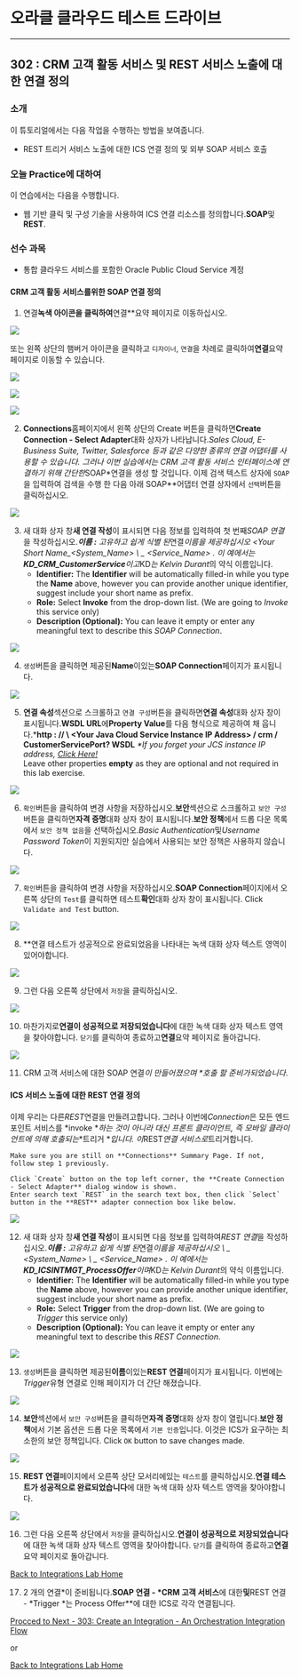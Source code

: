 # 오라클 클라우드 테스트 드라이브 #
-----
## 302 : CRM 고객 활동 서비스 및 REST 서비스 노출에 대한 연결 정의 ##


### 소개 ###
이 튜토리얼에서는 다음 작업을 수행하는 방법을 보여줍니다. 
- REST 트리거 서비스 노출에 대한 ICS 연결 정의 및 외부 SOAP 서비스 호출 

### 오늘 Practice에 대하여 ###
이 연습에서는 다음을 수행합니다. 
- 웹 기반 클릭 및 구성 기술을 사용하여 ICS 연결 리소스를 정의합니다.**SOAP**및**REST**. 

### 선수 과목 ###

- 통합 클라우드 서비스를 포함한 Oracle Public Cloud Service 계정 

#### CRM 고객 활동 서비스를위한 SOAP 연결 정의 

1. 연결**녹색 아이콘을 클릭하여**연결**요약 페이지로 이동하십시오. 

![](images/302/01.home_conn.png)


또는 왼쪽 상단의 햄버거 아이콘을 클릭하고 `디자이너`, `연결`을 차례로 클릭하여**연결**요약 페이지로 이동할 수 있습니다. 

![](images/302/02.home_hamburger.png)


![](images/302/03.home_hamburger_designer.png)


![](images/302/04.home_hamburger_connections.png)


2. **Connections**홈페이지에서 왼쪽 상단의 Create 버튼을 클릭하면**Create Connection - Select Adapter**대화 상자가 나타납니다.*Sales Cloud, E-Business Suite, Twitter, Salesforce 등과 같은 다양한 종류의 연결 어댑터를 사용할 수 있습니다. 그러나 이번 실습에서는 CRM 고객 활동 서비스 인터페이스에 연결하기 위해 간단한*SOAP*연결을 생성 할 것입니다. 이제 검색 텍스트 상자에 `SOAP`을 입력하여 검색을 수행 한 다음 아래 SOAP**어댑터 연결 상자에서 `선택`버튼을 클릭하십시오. 

![](images/302/05.connection_create.png)


3. 새 대화 상자 창**새 연결 작성**이 표시되면 다음 정보를 입력하여 첫 번째*SOAP 연결*을 작성하십시오.***이름 :** 고유하고 쉽게 식별 된*연결*이름을 제공하십시오 <Your Short Name\_<System_Name> \ _ <Service_Name> . 이 예에서는**KD_CRM_CustomerService**이고*KD*는 Kelvin Durant*의 약식 이름입니다. 
	* **Identifier:** The **Identifier** will be automatically filled-in while you type the **Name** above, however you can provide another unique identifier, suggest include your short name as prefix.
	* **Role:** Select **Invoke** from the drop-down list. (We are going to *Invoke* this service only)
	* **Description (Optional):** You can leave it empty or enter any meaningful text to describe this *SOAP Connection*.


![](images/302/06.connection_new.png)


4. `생성`버튼을 클릭하면 제공된**Name**이있는**SOAP Connection**페이지가 표시됩니다. 

![](images/302/07.connection_initial.png)


5. **연결 속성**섹션으로 스크롤하고 `연결 구성`버튼을 클릭하면**연결 속성**대화 상자 창이 표시됩니다.**WSDL URL**에**Property Value**를 다음 형식으로 제공하여 채 웁니다.***http : // \ <Your Java Cloud Service Instance IP Address\> / crm / CustomerServicePort? WSDL**
	*\*If you forget your JCS instance IP address, [Click Here!](../Java%20Apps/java.cloud.md)*  
	Leave other properties **empty** as they are optional and not required in this lab exercise.
	
![](images/302/08.connection_properties.png)


6. `확인`버튼을 클릭하여 변경 사항을 저장하십시오.**보안**섹션으로 스크롤하고 `보안 구성`버튼을 클릭하면**자격 증명**대화 상자 창이 표시됩니다.**보안 정책**에서 드롭 다운 목록에서 `보안 정책 없음`을 선택하십시오.*Basic Authentication*및*Username Password Token*이 지원되지만 실습에서 사용되는 보안 정책은 사용하지 않습니다. 

![](images/302/09.connection_security.png)


7. `확인`버튼을 클릭하여 변경 사항을 저장하십시오.**SOAP Connection**페이지에서 오른쪽 상단의 `Test`를 클릭하면 테스트**확인**대화 상자 창이 표시됩니다. 
	Click `Validate and Test` button.


![](images/302/10.connection_test.png)


8. **연결 테스트가 성공적으로 완료되었음을 나타내는 녹색 대화 상자 텍스트 영역이 있어야합니다. 

![](images/302/11.connection_testresult.png)


9. 그런 다음 오른쪽 상단에서 `저장`을 클릭하십시오. 

![](images/302/12.connection_save.png)


10. 마찬가지로**연결이 성공적으로 저장되었습니다**에 대한 녹색 대화 상자 텍스트 영역을 찾아야합니다. `닫기`를 클릭하여 종료하고**연결**요약 페이지로 돌아갑니다. 

![](images/302/13.connection_saveresult.png)


11. CRM 고객 서비스에 대한 SOAP 연결*이 만들어졌으며 \*호출 할 준비가되었습니다*. 

#### ICS 서비스 노출에 대한 REST 연결 정의 

이제 우리는 다른*REST*연결을 만들려고합니다. 그러나 이번에*Connection*은 모든 엔드 포인트 서비스를 \*invoke \**하는 것이 아니라 대신 프론트 클라이언트, 즉 모바일 클라이언트에 의해 호출되는*\*트리거 \**입니다. 이*REST*연결 서비스로*트리거합니다. 
	
	Make sure you are still on **Connections** Summary Page. If not, follow step 1 previously.  
	
	Click `Create` button on the top left corner, the **Create Connection - Select Adapter** dialog window is shown.  
	Enter search text `REST` in the search text box, then click `Select` button in the **REST** adapter connection box like below.
	
![](images/302/14.connection_create1.png)


12. 새 대화 상자 창**새 연결 작성**이 표시되면 다음 정보를 입력하여*REST 연결*을 작성하십시오.***이름 :** 고유하고 쉽게 식별 된*연결*이름을 제공하십시오 <Your Short Name> \ _ <System_Name> \ _ <Service_Name> . 이 예에서는**KD_ICSINTMGT_ProcessOffer**이며*KD*는 Kelvin Durant*의 약식 이름입니다. 
	* **Identifier:** The **Identifier** will be automatically filled-in while you type the **Name** above, however you can provide another unique identifier, suggest include your short name as prefix.
	* **Role:** Select **Trigger** from the drop-down list. (We are going to *Trigger* this service only)
	* **Description (Optional):** You can leave it empty or enter any meaningful text to describe this *REST Connection*.


![](images/302/15.connection_new1.png)


13. `생성`버튼을 클릭하면 제공된**이름**이있는**REST 연결**페이지가 표시됩니다. 이번에는*Trigger*유형 연결로 인해 페이지가 더 간단 해졌습니다. 

![](images/302/16.connection_initial1.png)


14. **보안**섹션에서 `보안 구성`버튼을 클릭하면**자격 증명**대화 상자 창이 열립니다.**보안 정책**에서 기본 옵션은 드롭 다운 목록에서 `기본 인증`입니다. 이것은 ICS가 요구하는 최소한의 보안 정책입니다. 
	Click `OK` button to save changes made.

![](images/302/17.connection_security1.png)


15. **REST 연결**페이지에서 오른쪽 상단 모서리에있는 `테스트`를 클릭하십시오.**연결 테스트가 성공적으로 완료되었습니다**에 대한 녹색 대화 상자 텍스트 영역을 찾아야합니다. 

![](images/302/18.connection_test1.png)


16. 그런 다음 오른쪽 상단에서 `저장`을 클릭하십시오.**연결이 성공적으로 저장되었습니다**에 대한 녹색 대화 상자 텍스트 영역을 찾아야합니다. `닫기`를 클릭하여 종료하고**연결**요약 페이지로 돌아갑니다. 

[Back to Integrations Lab Home](README.md) 

17. 2 개의 연결*이 준비됩니다.**SOAP 연결 - \*CRM 고객 서비스**에 대한**및**REST 연결 - \*Trigger \*는 Process Offer**에 대한 ICS로 각각 연결됩니다. 

[Procced to Next - 303: Create an Integration - An Orchestration Integration Flow](L303-IntegrationsLab.md)

or

[Back to Integrations Lab Home](README.md)
